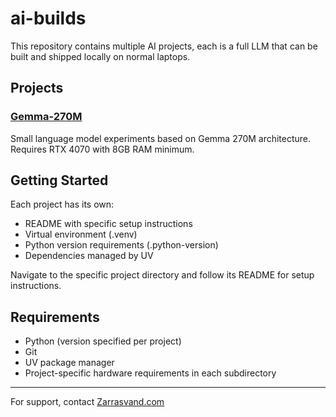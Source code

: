 # ai-builds

This repository contains multiple AI projects, each is a full LLM that can be built and shipped locally on normal laptops.

## Projects

### [Gemma-270M](./Gemma-270M/)

Small language model experiments based on Gemma 270M architecture. Requires RTX 4070 with 8GB RAM minimum.

## Getting Started

Each project has its own:

- README with specific setup instructions
- Virtual environment (.venv)
- Python version requirements (.python-version)
- Dependencies managed by UV

Navigate to the specific project directory and follow its README for setup instructions.

## Requirements

- Python (version specified per project)
- Git
- UV package manager
- Project-specific hardware requirements in each subdirectory

---

For support, contact [Zarrasvand.com](https://zarrasvand.com)
